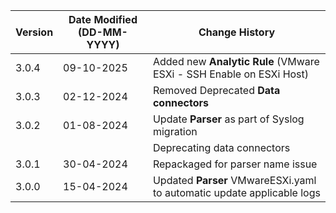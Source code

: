 | **Version** | **Date Modified (DD-MM-YYYY)** | **Change History**                                                     |
|-------------|--------------------------------|------------------------------------------------------------------------|
| 3.0.4       | 09-10-2025                     | Added new **Analytic Rule** (VMware ESXi - SSH Enable on ESXi Host)    |
| 3.0.3       | 02-12-2024                     | Removed Deprecated **Data connectors**                                 |
| 3.0.2       | 01-08-2024                     | Update **Parser** as part of Syslog migration                          |
|             |                                | Deprecating data connectors                                            |
| 3.0.1       | 30-04-2024                     | Repackaged for parser name issue                                       |
| 3.0.0       | 15-04-2024                     | Updated **Parser** VMwareESXi.yaml to automatic update applicable logs |

